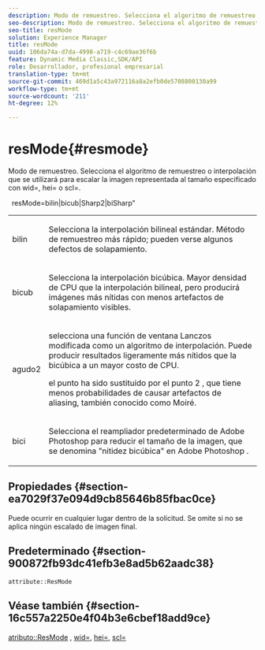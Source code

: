 ```yaml
---
description: Modo de remuestreo. Selecciona el algoritmo de remuestreo o interpolación que se utilizará para escalar la imagen representada al tamaño especificado con wid=, hei= o scl=.
seo-description: Modo de remuestreo. Selecciona el algoritmo de remuestreo o interpolación que se utilizará para escalar la imagen representada al tamaño especificado con wid=, hei= o scl=.
seo-title: resMode
solution: Experience Manager
title: resMode
uuid: 106da74a-d7da-4998-a719-c4c69ae36f6b
feature: Dynamic Media Classic,SDK/API
role: Desarrollador, profesional empresarial
translation-type: tm+mt
source-git-commit: 469d1a5c43a972116a8a2efb0de5708800130a99
workflow-type: tm+mt
source-wordcount: '211'
ht-degree: 12%

---
```



# resMode{#resmode}

Modo de remuestreo. Selecciona el algoritmo de remuestreo o interpolación que se utilizará para escalar la imagen representada al tamaño especificado con wid=, hei= o scl=.

` `resMode=bilin|bicub|Sharp2|biSharp&quot;

<table id="table_AF954C101B30473FAFE9930C7B694305"> 
 <tbody> 
  <tr> 
   <td colname="col1"> <p> <span class="+ topic/ph pr-d/codeph codeph"> bilin  </span> </p> </td> 
   <td colname="col2"> <p>Selecciona la interpolación bilineal estándar. Método de remuestreo más rápido; pueden verse algunos defectos de solapamiento. </p> </td> 
  </tr> 
  <tr> 
   <td colname="col1"> <p> <span class="+ topic/ph pr-d/codeph codeph"> bicub  </span> </p> </td> 
   <td colname="col2"> <p>Selecciona la interpolación bicúbica. Mayor densidad de CPU que la interpolación bilineal, pero producirá imágenes más nítidas con menos artefactos de solapamiento visibles. </p> </td> 
  </tr> 
  <tr> 
   <td colname="col1"> <p> <span class="+ topic/ph pr-d/codeph codeph"> agudo2  </span> </p> </td> 
   <td colname="col2"> <p>selecciona una función de ventana Lanczos modificada como un algoritmo de interpolación. Puede producir resultados ligeramente más nítidos que la bicúbica a un mayor costo de CPU. </p> <p> <span class="codeph"> el punto  </span> ha sido sustituido por el  <span class="codeph"> punto 2  </span>, que tiene menos probabilidades de causar artefactos de aliasing, también conocido como Moiré. </p> </td> 
  </tr> 
  <tr> 
   <td colname="col1"> <p> <span class="codeph"> bici  </span> </p> </td> 
   <td colname="col2"> <p>Selecciona el <span class="keyword"> reampliador predeterminado </span> de Adobe Photoshop para reducir el tamaño de la imagen, que se denomina "nitidez bicúbica" en <span class="keyword"> Adobe Photoshop </span>. </p> </td> 
  </tr> 
 </tbody> 
</table>

## Propiedades {#section-ea7029f37e094d9cb85646b85fbac0ce}

Puede ocurrir en cualquier lugar dentro de la solicitud. Se omite si no se aplica ningún escalado de imagen final.

## Predeterminado {#section-900872fb93dc41efb3e8ad5b62aadc38}

`attribute::ResMode`

## Véase también {#section-16c557a2250e4f04b3e6cbef18add9ce}

[atributo::ResMode](../../../../../ir-api/material-cat/image-rendering-api-ref/c-ir-material-catalog/c-ir-attributes-reference/r-ir-cat-resmode.md#reference-fdca7eb6d5104fdeae9d6ac42251db82) ,  [wid=](../../../../../ir-api/http-protocol/image-rendering-api-ref/c-ir-http-protocol-ref/c-ir-http-protocol-command-reference/r-ir-wid.md#reference-b7e691b0624941168c94b2749ae233ec),  [hei=](../../../../../ir-api/http-protocol/image-rendering-api-ref/c-ir-http-protocol-ref/c-ir-http-protocol-command-reference/r-ir-hei.md#reference-1c08f60365a94417a39867c09cac5478),  [scl=](../../../../../ir-api/http-protocol/image-rendering-api-ref/c-ir-http-protocol-ref/c-ir-http-protocol-command-reference/r-ir-scl.md#reference-b14b51a6cbe34f0bba42880540592f29)
